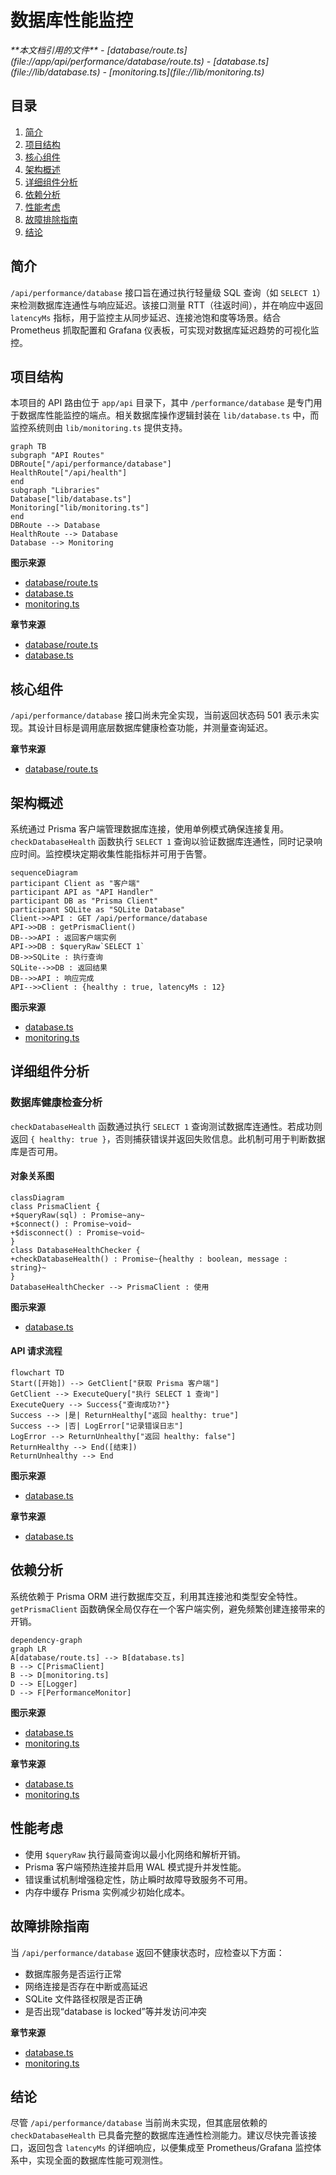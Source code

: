 # 数据库性能监控

<cite>
**本文档引用的文件**
- [database/route.ts](file://app/api/performance/database/route.ts)
- [database.ts](file://lib/database.ts)
- [monitoring.ts](file://lib/monitoring.ts)
</cite>

## 目录
1. [简介](#简介)
2. [项目结构](#项目结构)
3. [核心组件](#核心组件)
4. [架构概述](#架构概述)
5. [详细组件分析](#详细组件分析)
6. [依赖分析](#依赖分析)
7. [性能考虑](#性能考虑)
8. [故障排除指南](#故障排除指南)
9. [结论](#结论)

## 简介
`/api/performance/database` 接口旨在通过执行轻量级 SQL 查询（如 `SELECT 1`）来检测数据库连通性与响应延迟。该接口测量 RTT（往返时间），并在响应中返回 `latencyMs` 指标，用于监控主从同步延迟、连接池饱和度等场景。结合 Prometheus 抓取配置和 Grafana 仪表板，可实现对数据库延迟趋势的可视化监控。

## 项目结构
本项目的 API 路由位于 `app/api` 目录下，其中 `/performance/database` 是专门用于数据库性能监控的端点。相关数据库操作逻辑封装在 `lib/database.ts` 中，而监控系统则由 `lib/monitoring.ts` 提供支持。

```mermaid
graph TB
subgraph "API Routes"
DBRoute["/api/performance/database"]
HealthRoute["/api/health"]
end
subgraph "Libraries"
Database["lib/database.ts"]
Monitoring["lib/monitoring.ts"]
end
DBRoute --> Database
HealthRoute --> Database
Database --> Monitoring
```

**图示来源**
- [database/route.ts](file://app/api/performance/database/route.ts)
- [database.ts](file://lib/database.ts)
- [monitoring.ts](file://lib/monitoring.ts)

**章节来源**
- [database/route.ts](file://app/api/performance/database/route.ts)
- [database.ts](file://lib/database.ts)

## 核心组件
`/api/performance/database` 接口尚未完全实现，当前返回状态码 501 表示未实现。其设计目标是调用底层数据库健康检查功能，并测量查询延迟。

**章节来源**
- [database/route.ts](file://app/api/performance/database/route.ts#L1-L5)

## 架构概述
系统通过 Prisma 客户端管理数据库连接，使用单例模式确保连接复用。`checkDatabaseHealth` 函数执行 `SELECT 1` 查询以验证数据库连通性，同时记录响应时间。监控模块定期收集性能指标并可用于告警。

```mermaid
sequenceDiagram
participant Client as "客户端"
participant API as "API Handler"
participant DB as "Prisma Client"
participant SQLite as "SQLite Database"
Client->>API : GET /api/performance/database
API->>DB : getPrismaClient()
DB-->>API : 返回客户端实例
API->>DB : $queryRaw`SELECT 1`
DB->>SQLite : 执行查询
SQLite-->>DB : 返回结果
DB-->>API : 响应完成
API-->>Client : {healthy : true, latencyMs : 12}
```

**图示来源**
- [database.ts](file://lib/database.ts#L173-L185)
- [monitoring.ts](file://lib/monitoring.ts)

## 详细组件分析

### 数据库健康检查分析
`checkDatabaseHealth` 函数通过执行 `SELECT 1` 查询测试数据库连通性。若成功则返回 `{ healthy: true }`，否则捕获错误并返回失败信息。此机制可用于判断数据库是否可用。

#### 对象关系图
```mermaid
classDiagram
class PrismaClient {
+$queryRaw(sql) : Promise~any~
+$connect() : Promise~void~
+$disconnect() : Promise~void~
}
class DatabaseHealthChecker {
+checkDatabaseHealth() : Promise~{healthy : boolean, message : string}~
}
DatabaseHealthChecker --> PrismaClient : 使用
```

**图示来源**
- [database.ts](file://lib/database.ts#L173-L185)

#### API 请求流程
```mermaid
flowchart TD
Start([开始]) --> GetClient["获取 Prisma 客户端"]
GetClient --> ExecuteQuery["执行 SELECT 1 查询"]
ExecuteQuery --> Success{"查询成功?"}
Success --> |是| ReturnHealthy["返回 healthy: true"]
Success --> |否| LogError["记录错误日志"]
LogError --> ReturnUnhealthy["返回 healthy: false"]
ReturnHealthy --> End([结束])
ReturnUnhealthy --> End
```

**图示来源**
- [database.ts](file://lib/database.ts#L173-L185)

**章节来源**
- [database.ts](file://lib/database.ts#L173-L185)

## 依赖分析
系统依赖于 Prisma ORM 进行数据库交互，利用其连接池和类型安全特性。`getPrismaClient` 函数确保全局仅存在一个客户端实例，避免频繁创建连接带来的开销。

```mermaid
dependency-graph
graph LR
A[database/route.ts] --> B[database.ts]
B --> C[PrismaClient]
B --> D[monitoring.ts]
D --> E[Logger]
D --> F[PerformanceMonitor]
```

**图示来源**
- [database.ts](file://lib/database.ts)
- [monitoring.ts](file://lib/monitoring.ts)

**章节来源**
- [database.ts](file://lib/database.ts)
- [monitoring.ts](file://lib/monitoring.ts)

## 性能考虑
- 使用 `$queryRaw` 执行最简查询以最小化网络和解析开销。
- Prisma 客户端预热连接并启用 WAL 模式提升并发性能。
- 错误重试机制增强稳定性，防止瞬时故障导致服务不可用。
- 内存中缓存 Prisma 实例减少初始化成本。

## 故障排除指南
当 `/api/performance/database` 返回不健康状态时，应检查以下方面：
- 数据库服务是否运行正常
- 网络连接是否存在中断或高延迟
- SQLite 文件路径权限是否正确
- 是否出现“database is locked”等并发访问冲突

**章节来源**
- [database.ts](file://lib/database.ts#L116-L130)
- [monitoring.ts](file://lib/monitoring.ts)

## 结论
尽管 `/api/performance/database` 当前尚未实现，但其底层依赖的 `checkDatabaseHealth` 已具备完整的数据库连通性检测能力。建议尽快完善该接口，返回包含 `latencyMs` 的详细响应，以便集成至 Prometheus/Grafana 监控体系中，实现全面的数据库性能可观测性。